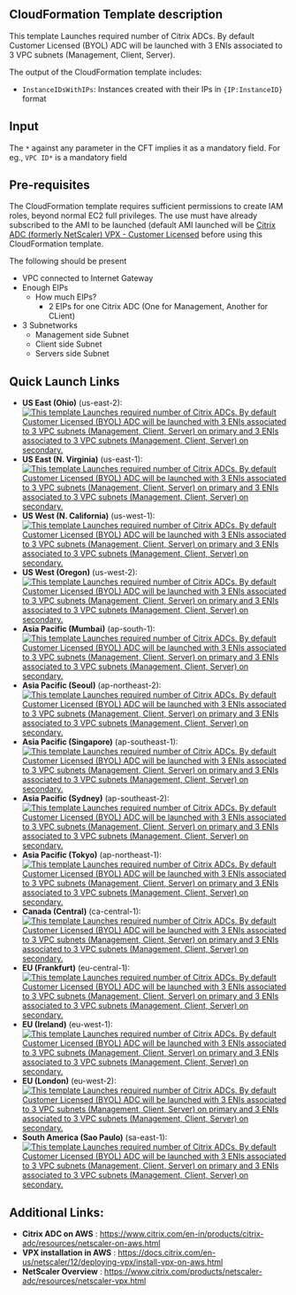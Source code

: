 ## CloudFormation Template description
This template   Launches required number of Citrix ADCs. By default Customer Licensed (BYOL) ADC will be launched with 3 ENIs associated to 3 VPC subnets (Management, Client, Server).

The output of the CloudFormation template includes:

- `InstanceIDsWithIPs`: Instances created with their IPs in `{IP:InstanceID}` format

## Input
The `*` against any parameter in the CFT implies it as a mandatory field.
For eg., `VPC ID*` is a mandatory field

## Pre-requisites
The CloudFormation template requires sufficient permissions to create IAM roles, beyond normal EC2 full privileges. The use must have already subscribed to the AMI to be launched (default AMI launched will be [Citrix ADC (formerly NetScaler) VPX - Customer Licensed](https://aws.amazon.com/marketplace/pp/B00AA01BOE) before using this CloudFormation template.

<p>The following should be present</p>

- VPC connected to Internet Gateway
- Enough EIPs
    - How much EIPs?
	    - 2 EIPs for one Citrix ADC (One for Management, Another for CLient)
- 3 Subnetworks
	- Management side Subnet
	- Client side Subnet
	- Servers side Subnet



## Quick Launch Links

- **US East (Ohio)** (us-east-2): [![This template   Launches required number of Citrix ADCs. By default Customer Licensed (BYOL) ADC will be launched with 3 ENIs associated to 3 VPC subnets (Management, Client, Server) on primary and 3 ENIs associated to 3 VPC subnets (Management, Client, Server) on secondary.](https://s3.amazonaws.com/cloudformation-examples/cloudformation-launch-stack.png)](https://console.aws.amazon.com/cloudformation/home?region=us-east-2#/stacks/new?stackName=CitrixADC-1&templateURL=https://s3.amazonaws.com/netscaler-cft-templates/standalone-adc-vpx.template)
- **US East (N. Virginia)** (us-east-1): [![This template   Launches required number of Citrix ADCs. By default Customer Licensed (BYOL) ADC will be launched with 3 ENIs associated to 3 VPC subnets (Management, Client, Server) on primary and 3 ENIs associated to 3 VPC subnets (Management, Client, Server) on secondary.](https://s3.amazonaws.com/cloudformation-examples/cloudformation-launch-stack.png)](https://console.aws.amazon.com/cloudformation/home?region=us-east-1#/stacks/new?stackName=CitrixADC-1&templateURL=https://s3.amazonaws.com/netscaler-cft-templates/standalone-adc-vpx.template)
- **US West (N. California)** (us-west-1): [![This template   Launches required number of Citrix ADCs. By default Customer Licensed (BYOL) ADC will be launched with 3 ENIs associated to 3 VPC subnets (Management, Client, Server) on primary and 3 ENIs associated to 3 VPC subnets (Management, Client, Server) on secondary.](https://s3.amazonaws.com/cloudformation-examples/cloudformation-launch-stack.png)](https://console.aws.amazon.com/cloudformation/home?region=us-west-1#/stacks/new?stackName=CitrixADC-1&templateURL=https://s3.amazonaws.com/netscaler-cft-templates/standalone-adc-vpx.template)
- **US West (Oregon)** (us-west-2): [![This template   Launches required number of Citrix ADCs. By default Customer Licensed (BYOL) ADC will be launched with 3 ENIs associated to 3 VPC subnets (Management, Client, Server) on primary and 3 ENIs associated to 3 VPC subnets (Management, Client, Server) on secondary.](https://s3.amazonaws.com/cloudformation-examples/cloudformation-launch-stack.png)](https://console.aws.amazon.com/cloudformation/home?region=us-west-2#/stacks/new?stackName=CitrixADC-1&templateURL=https://s3.amazonaws.com/netscaler-cft-templates/standalone-adc-vpx.template)
- **Asia Pacific (Mumbai)** (ap-south-1): [![This template   Launches required number of Citrix ADCs. By default Customer Licensed (BYOL) ADC will be launched with 3 ENIs associated to 3 VPC subnets (Management, Client, Server) on primary and 3 ENIs associated to 3 VPC subnets (Management, Client, Server) on secondary.](https://s3.amazonaws.com/cloudformation-examples/cloudformation-launch-stack.png)](https://console.aws.amazon.com/cloudformation/home?region=ap-south-1#/stacks/new?stackName=CitrixADC-1&templateURL=https://s3.amazonaws.com/netscaler-cft-templates/standalone-adc-vpx.template)
- **Asia Pacific (Seoul)** (ap-northeast-2): [![This template   Launches required number of Citrix ADCs. By default Customer Licensed (BYOL) ADC will be launched with 3 ENIs associated to 3 VPC subnets (Management, Client, Server) on primary and 3 ENIs associated to 3 VPC subnets (Management, Client, Server) on secondary.](https://s3.amazonaws.com/cloudformation-examples/cloudformation-launch-stack.png)](https://console.aws.amazon.com/cloudformation/home?region=ap-northeast-2#/stacks/new?stackName=CitrixADC-1&templateURL=https://s3.amazonaws.com/netscaler-cft-templates/standalone-adc-vpx.template)
- **Asia Pacific (Singapore)** (ap-southeast-1): [![This template   Launches required number of Citrix ADCs. By default Customer Licensed (BYOL) ADC will be launched with 3 ENIs associated to 3 VPC subnets (Management, Client, Server) on primary and 3 ENIs associated to 3 VPC subnets (Management, Client, Server) on secondary.](https://s3.amazonaws.com/cloudformation-examples/cloudformation-launch-stack.png)](https://console.aws.amazon.com/cloudformation/home?region=ap-southeast-1#/stacks/new?stackName=CitrixADC-1&templateURL=https://s3.amazonaws.com/netscaler-cft-templates/standalone-adc-vpx.template)
- **Asia Pacific (Sydney)** (ap-southeast-2): [![This template   Launches required number of Citrix ADCs. By default Customer Licensed (BYOL) ADC will be launched with 3 ENIs associated to 3 VPC subnets (Management, Client, Server) on primary and 3 ENIs associated to 3 VPC subnets (Management, Client, Server) on secondary.](https://s3.amazonaws.com/cloudformation-examples/cloudformation-launch-stack.png)](https://console.aws.amazon.com/cloudformation/home?region=ap-southeast-2#/stacks/new?stackName=CitrixADC-1&templateURL=https://s3.amazonaws.com/netscaler-cft-templates/standalone-adc-vpx.template)
- **Asia Pacific (Tokyo)** (ap-northeast-1): [![This template   Launches required number of Citrix ADCs. By default Customer Licensed (BYOL) ADC will be launched with 3 ENIs associated to 3 VPC subnets (Management, Client, Server) on primary and 3 ENIs associated to 3 VPC subnets (Management, Client, Server) on secondary.](https://s3.amazonaws.com/cloudformation-examples/cloudformation-launch-stack.png)](https://console.aws.amazon.com/cloudformation/home?region=ap-northeast-1#/stacks/new?stackName=CitrixADC-1&templateURL=https://s3.amazonaws.com/netscaler-cft-templates/standalone-adc-vpx.template)
- **Canada (Central)** (ca-central-1): [![This template   Launches required number of Citrix ADCs. By default Customer Licensed (BYOL) ADC will be launched with 3 ENIs associated to 3 VPC subnets (Management, Client, Server) on primary and 3 ENIs associated to 3 VPC subnets (Management, Client, Server) on secondary.](https://s3.amazonaws.com/cloudformation-examples/cloudformation-launch-stack.png)](https://console.aws.amazon.com/cloudformation/home?region=ca-central-1#/stacks/new?stackName=CitrixADC-1&templateURL=https://s3.amazonaws.com/netscaler-cft-templates/standalone-adc-vpx.template)
- **EU (Frankfurt)** (eu-central-1): [![This template   Launches required number of Citrix ADCs. By default Customer Licensed (BYOL) ADC will be launched with 3 ENIs associated to 3 VPC subnets (Management, Client, Server) on primary and 3 ENIs associated to 3 VPC subnets (Management, Client, Server) on secondary.](https://s3.amazonaws.com/cloudformation-examples/cloudformation-launch-stack.png)](https://console.aws.amazon.com/cloudformation/home?region=eu-central-1#/stacks/new?stackName=CitrixADC-1&templateURL=https://s3.amazonaws.com/netscaler-cft-templates/standalone-adc-vpx.template)
- **EU (Ireland)** (eu-west-1): [![This template   Launches required number of Citrix ADCs. By default Customer Licensed (BYOL) ADC will be launched with 3 ENIs associated to 3 VPC subnets (Management, Client, Server) on primary and 3 ENIs associated to 3 VPC subnets (Management, Client, Server) on secondary.](https://s3.amazonaws.com/cloudformation-examples/cloudformation-launch-stack.png)](https://console.aws.amazon.com/cloudformation/home?region=eu-west-1#/stacks/new?stackName=CitrixADC-1&templateURL=https://s3.amazonaws.com/netscaler-cft-templates/standalone-adc-vpx.template)
- **EU (London)** (eu-west-2): [![This template   Launches required number of Citrix ADCs. By default Customer Licensed (BYOL) ADC will be launched with 3 ENIs associated to 3 VPC subnets (Management, Client, Server) on primary and 3 ENIs associated to 3 VPC subnets (Management, Client, Server) on secondary.](https://s3.amazonaws.com/cloudformation-examples/cloudformation-launch-stack.png)](https://console.aws.amazon.com/cloudformation/home?region=eu-west-2#/stacks/new?stackName=CitrixADC-1&templateURL=https://s3.amazonaws.com/netscaler-cft-templates/standalone-adc-vpx.template)
- **South America (Sao Paulo)** (sa-east-1): [![This template   Launches required number of Citrix ADCs. By default Customer Licensed (BYOL) ADC will be launched with 3 ENIs associated to 3 VPC subnets (Management, Client, Server) on primary and 3 ENIs associated to 3 VPC subnets (Management, Client, Server) on secondary.](https://s3.amazonaws.com/cloudformation-examples/cloudformation-launch-stack.png)](https://console.aws.amazon.com/cloudformation/home?region=sa-east-1#/stacks/new?stackName=CitrixADC-1&templateURL=https://s3.amazonaws.com/netscaler-cft-templates/standalone-adc-vpx.template)




## Additional Links:
- **Citrix ADC on AWS** : https://www.citrix.com/en-in/products/citrix-adc/resources/netscaler-on-aws.html
- **VPX installation in AWS** : https://docs.citrix.com/en-us/netscaler/12/deploying-vpx/install-vpx-on-aws.html
- **NetScaler Overview** : https://www.citrix.com/products/netscaler-adc/resources/netscaler-vpx.html

